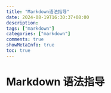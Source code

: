 ```yaml
---
title: "Markdown语法指导"
date: 2024-08-19T16:30:37+08:00
description:
tags: ["markdown"]
categories: ["markdown"]
comments: true
showMetaInfo: true
toc: true
---
```


# Markdown 语法指导
